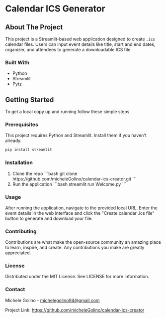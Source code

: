 # Calendar ICS Generator

## About The Project

This project is a Streamlit-based web application designed to create `.ics` calendar files. Users can input event details like title, start and end dates, organizer, and attendees to generate a downloadable ICS file.

### Built With
- Python
- Streamlit
- Pytz

## Getting Started

To get a local copy up and running follow these simple steps.

### Prerequisites

This project requires Python and Streamlit. Install them if you haven't already.

```bash
pip install streamlit
```

### Installation
<ol>
    <li>
        Clone the repo
        ```bash
        git clone https://github.com/micheleGolino/calendar-ics-creator.git
        ```
    </li>
    <li>
        Run the application
        ```bash
        streamlit run Welcome.py
        ```
    </li>
</ol>

### Usage

After running the application, navigate to the provided local URL. Enter the event details in the web interface and click the "Create calendar .ics file" button to generate and download your file.

### Contributing

Contributions are what make the open-source community an amazing place to learn, inspire, and create. Any contributions you make are greatly appreciated.

### License

Distributed under the MIT License. See LICENSE for more information.

### Contact

Michele Golino - michelegolino94@gmail.com

Project Link: https://github.com/micheleGolino/calendar-ics-creator